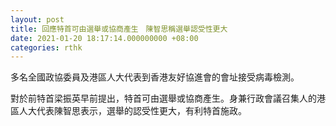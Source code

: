 ```yaml
---
layout: post
title: 回應特首可由選舉或協商產生　陳智思稱選舉認受性更大
date: 2021-01-20 18:17:14.000000000 +08:00
categories: rthk
---
```


多名全國政協委員及港區人大代表到香港友好協進會的會址接受病毒檢測。

對於前特首梁振英早前提出，特首可由選舉或協商產生。身兼行政會議召集人的港區人大代表陳智思表示，選舉的認受性更大，有利特首施政。
